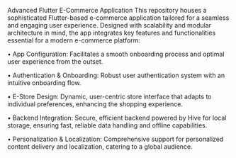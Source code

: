 Advanced Flutter E-Commerce Application
This repository houses a sophisticated Flutter-based e-commerce application tailored for a seamless and engaging user experience. Designed with scalability and modular architecture in mind, the app integrates key features and functionalities essential for a modern e-commerce platform:

• App Configuration: Facilitates a smooth onboarding process and optimal user experience from the outset.

• Authentication & Onboarding: Robust user authentication system with an intuitive onboarding flow.

• E-Store Design: Dynamic, user-centric store interface that adapts to individual preferences, enhancing the shopping experience.

• Backend Integration: Secure, efficient backend powered by Hive for local storage, ensuring fast, reliable data handling and offline capabilities.

• Personalization & Localization: Comprehensive support for personalized content delivery and localization, catering to a global audience.
